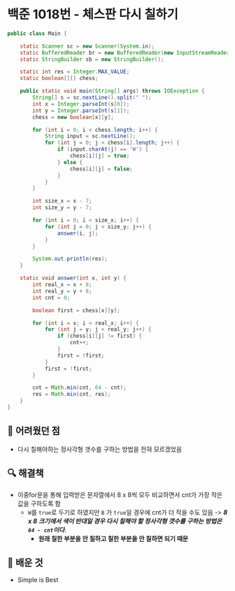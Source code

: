 # 백준 1018번 - 체스판 다시 칠하기

```java
public class Main {

    static Scanner sc = new Scanner(System.in);
    static BufferedReader br = new BufferedReader(new InputStreamReader(System.in));
    static StringBuilder sb = new StringBuilder();

    static int res = Integer.MAX_VALUE;
    static boolean[][] chess;

    public static void main(String[] args) throws IOException {
        String[] s = sc.nextLine().split(" ");
        int x = Integer.parseInt(s[0]);
        int y = Integer.parseInt(s[1]);
        chess = new boolean[x][y];

        for (int i = 0; i < chess.length; i++) {
            String input = sc.nextLine();
            for (int j = 0; j < chess[i].length; j++) {
                if (input.charAt(j) == 'W') {
                    chess[i][j] = true;
                } else {
                    chess[i][j] = false;
                }
            }
        }

        int size_x = x - 7;
        int size_y = y - 7;

        for (int i = 0; i < size_x; i++) {
            for (int j = 0; j < size_y; j++) {
                answer(i, j);
            }
        }

        System.out.println(res);
    }

    static void answer(int x, int y) {
        int real_x = x + 8;
        int real_y = y + 8;
        int cnt = 0;

        boolean first = chess[x][y];

        for (int i = x; i < real_x; i++) {
            for (int j = y; j < real_y; j++) {
                if (chess[i][j] != first) {
                    cnt++;
                }
                first = !first;
            }
            first = !first;
        }

        cnt = Math.min(cnt, 64 - cnt);
        res = Math.min(cnt, res);
    }
}
```

## 🚨 어려웠던 점

- 다시 칠해야하는 정사각형 갯수를 구하는 방법을 전혀 모르겠었음

## 🔍 해결책

- 이중for문을 통해 입력받은 문자열에서 8 x 8씩 모두 비교하면서 cnt가 가장 작은 값을 구하도록 함
  - `W`를 `true`로 두기로 하였지만 `B` 가 `true`일 경우에 cnt가 더 작을 수도 있음
    -> ***8 x 8 크기에서 색이 반대일 경우 다시 칠해야 할 정사각형 갯수를 구하는 방법은 `64 - cnt`이다.***
    - **원래 칠한 부분을 안 칠하고 칠한 부분을 안 칠하면 되기 때문**

## 🌈 배운 것

- Simple is Best